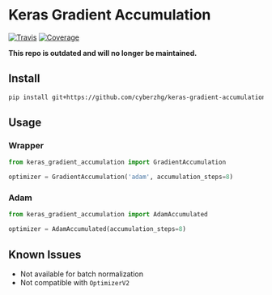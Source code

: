 # Keras Gradient Accumulation

[![Travis](https://travis-ci.org/CyberZHG/keras-gradient-accumulation.svg)](https://travis-ci.org/CyberZHG/keras-gradient-accumulation)
[![Coverage](https://coveralls.io/repos/github/CyberZHG/keras-gradient-accumulation/badge.svg?branch=master)](https://coveralls.io/github/CyberZHG/keras-gradient-accumulation)

**This repo is outdated and will no longer be maintained.**

## Install

```bash
pip install git+https://github.com/cyberzhg/keras-gradient-accumulation.git
```

## Usage

### Wrapper

```python
from keras_gradient_accumulation import GradientAccumulation

optimizer = GradientAccumulation('adam', accumulation_steps=8)
```

### Adam

```python
from keras_gradient_accumulation import AdamAccumulated

optimizer = AdamAccumulated(accumulation_steps=8)
```

## Known Issues

* Not available for batch normalization
* Not compatible with `OptimizerV2`
